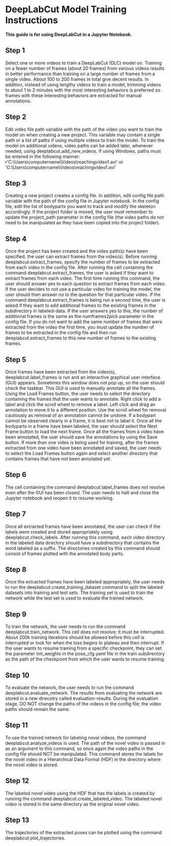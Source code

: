 # DeepLabCut Model Training Instructions

**This guide is for using DeepLabCut in a Jupyter Notebook.**

## Step 1
Select one or more videos to train a DeepLabCut (DLC) model on. Training on a fewer number of frames (about 20 frames) from various videos results in better performance than training on a large number of frames from a single video. About 100 to 200 frames in total give decent results. In addition, instead of using lengthy videos to train a model, trimming videos to about 1 to 2 minutes with the most interesting behaviors is preferred so frames with these interesting behaviors are extracted for manual annotations. 

## Step 2
Edit video file path variable with the path of the video you want to train the model on when creating a new project. This variable may contain a single path or a list of paths if using multiple videos to train the model. To train the model on additional videos, video paths can be added later, whenever needed, using deeplabcut.add_new_videos.
If using Windows, paths must be entered in the following manner:            r'C:\Users\computername\Videos\reachingvideo1.avi' or
'C:\\Users\\computername\\Videos\\reachingvideo1.avi'

## Step 3
Creating a new project creates a config file. In addition, edit config file path variable with the path of the config file in Jupyter notebook. In the config file, edit the list of bodyparts you want to track and modify the skeleton accordingly. If the project folder is moved, the user must remember to update the project_path parameter in the config file (the video paths do not need to be manipulated as they have been copied into the project folder). 

## Step 4
Once the project has been created and the video path(s) have been specified, the user can extract frames from the video(s). Before running deeplabcut.extract_frames, specify the number of frames to be extracted from each video in the config file. After running the cell containing the command deeplabcut.extract_frames, the user is asked if they want to extract frames from each video. The first time running this command, the user should answer yes to each question to extract frames from each video. If the user decides to not use a particular video for training the model, the user should then answer no to the question for that particular video. If the command deeplabcut.extract_frames is being run a second time, the user is asked if they want to add additional frames to the existing frames in the subdirectory in labeled-data. If the user answers yes to this, the number of additional frames is the same as the numframes2pick parameter in the config file. If you do not want to add the same number of frames that were extracted from the video the first time, you must update the number of frames to be extracted in the config file and then run deeplabcut.extract_frames to this new number of frames to the existing frames. 

## Step 5
Once frames have been extracted from the video(s), deeplabcut.label_frames is run and an interactive graphical user interface (GUI) appears. Sometimes this window does not pop up, so the user should check the taskbar. This GUI is used to manually annotate all the frames. Using the Load Frames button, the user needs to select the directory containing the frames that the user wants to annotate. Right click to add a label and click the scroll wheel to remove a label. Left click and drag an annotation to move it to a different position. Use the scroll wheel for removal cautiously as removal of an annotation cannot be undone. If a bodypart cannot be observed clearly in a frame, it is best not to label it. Once all the bodyparts in a frame have been labeled, the user should select the Next Frame button to load the next frame. Once all the frames from a video have been annotated, the user should save the annotations by using the Save button. If more than one video is being used for training, after the frames extracted from one video have been annotated and saved, the user needs to select the Load Frames button again and select another directory that contains frames that have not been annotated yet. 

## Step 6
The cell containing the command deeplabcut.label_frames does not resolve even after the GUI has been closed. The user needs to halt and close the Jupyter notebook and reopen it to resume working.

## Step 7
Once all extracted frames have been annotated, the user can check if the labels were created and stored appropriately using deeplabcut.check_labels. After running this command, each video directory in the labeled data directory should have a subdirectory that contains the word labeled as a suffix. The directories created by this command should consist of frames plotted with the annotated body parts. 

## Step 8
Once the extracted frames have been labeled appropriately, the user needs to run the deeplabcut.create_training_dataset command to split the labeled datasets into training and test sets. The training set is used to train the network while the test set is used to evaluate the trained network. 

## Step 9
To train the network, the user needs to run the command deeplabcut.train_network. This cell does not resolve; it must be interrupted. About 200k training iterations should be allowed before this cell is interrupted or look for when the loss begins to plateau and then interrupt. If the user wants to resume training from a specific checkpoint, they can set the parameter init_weights in the pose_cfg.yaml file in the train subdirectory as the path of the checkpoint from which the user wants to resume training.

## Step 10
To evaluate the network, the user needs to run the command deeplabcut.evaluate_network. The results from evaluating the network are stored in a new direcotry called evaluation-results. 
During the evaluation stage, DO NOT change the paths of the videos in the config file; the video paths should remain the same.

## Step 11
To use the trained network for labeling novel videos, the command deeplabcut.analyze_videos is used. The path of the novel video is passed in as an argument to this command, so once again the video paths in the config file should NOT be manipulated. This command stores the labels for the novel video in a Hierarchical Data Formal (HDF) in the directory where the novel video is stored. 

## Step 12
The labeled novel video using the HDF that has the labels is created by running the command deeplabcut.create_labeled_video. The labeled novel video is stored in the same directory as the original novel video. 

## Step 13
The trajectories of the extracted poses can be plotted using the command deeplabcut.plot_trajectories. 
